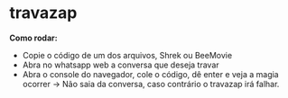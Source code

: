 
# travazap

**Como rodar:**

 - Copie o código de um dos arquivos, Shrek ou BeeMovie
 - Abra no whatsapp web a conversa que deseja travar
 - Abra o console do navegador, cole o código, dê enter e veja a magia ocorrer
-> Não saia da conversa, caso contrário o travazap irá falhar.
